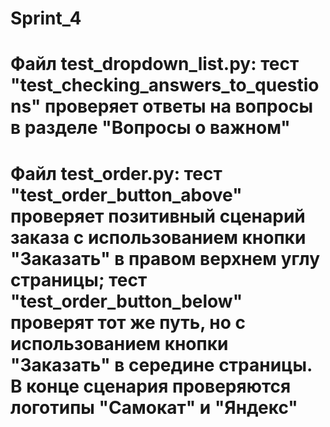 # Sprint_4
# Файл test_dropdown_list.py: тест "test_checking_answers_to_questions" проверяет ответы на вопросы в разделе "Вопросы о важном"
# Файл test_order.py: тест "test_order_button_above" проверяет позитивный сценарий заказа с использованием кнопки "Заказать" в правом верхнем углу страницы; тест "test_order_button_below" проверят тот же путь, но с использованием кнопки "Заказать" в середине страницы. В конце сценария проверяются логотипы "Самокат" и "Яндекс"